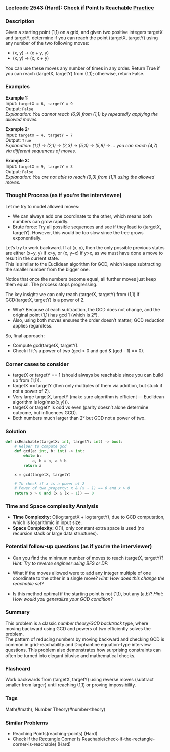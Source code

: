 ### Leetcode 2543 (Hard): Check if Point Is Reachable [Practice](https://leetcode.com/problems/check-if-point-is-reachable)

### Description  
Given a starting point (1,1) on a grid, and given two positive integers targetX and targetY, determine if you can reach the point (targetX, targetY) using any number of the two following moves:  
- (x, y) → (x + y, y)  
- (x, y) → (x, x + y)

You can use these moves any number of times in any order. Return True if you can reach (targetX, targetY) from (1,1); otherwise, return False.

### Examples  

**Example 1:**  
Input: `targetX = 6, targetY = 9`  
Output: `False`  
*Explanation: You cannot reach (6,9) from (1,1) by repeatedly applying the allowed moves.*

**Example 2:**  
Input: `targetX = 4, targetY = 7`  
Output: `True`  
*Explanation: (1,1) → (2,1) → (2,3) → (5,3) → (5,8) → ... you can reach (4,7) via different sequences of moves.*

**Example 3:**  
Input: `targetX = 9, targetY = 3`  
Output: `False`  
*Explanation: You are not able to reach (9,3) from (1,1) using the allowed moves.*

### Thought Process (as if you’re the interviewee)  
Let me try to model allowed moves:  
- We can always add one coordinate to the other, which means both numbers can grow rapidly.
- Brute force: Try all possible sequences and see if they lead to (targetX, targetY). However, this would be too slow since the tree grows exponentially.

Let’s try to work backward. If at (x, y), then the only possible previous states are either (x−y, y) if x>y, or (x, y−x) if y>x, as we must have done a move to result in the current state.  
This is similar to the Euclidean algorithm for GCD, which keeps subtracting the smaller number from the bigger one.

Notice that once the numbers become equal, all further moves just keep them equal. The process stops progressing.

The key insight: we can only reach (targetX, targetY) from (1,1) if GCD(targetX, targetY) is a power of 2.  
- Why? Because at each subtraction, the GCD does not change, and the original point (1,1) has gcd 1 (which is 2⁰).
- Also, using both moves ensures the order doesn’t matter; GCD reduction applies regardless.

So, final approach:
- Compute gcd(targetX, targetY).
- Check if it's a power of two (gcd > 0 and gcd & (gcd - 1) == 0).

### Corner cases to consider  
- targetX or targetY == 1 (should always be reachable since you can build up from (1,1)).
- targetX == targetY (then only multiples of them via addition, but stuck if not a power of 2).
- Very large targetX, targetY (make sure algorithm is efficient — Euclidean algorithm is log(max(x,y))).
- targetX or targetY is odd vs even (parity doesn’t alone determine outcome, but influences GCD).
- Both numbers much larger than 2⁰ but GCD not a power of two.

### Solution

```python
def isReachable(targetX: int, targetY: int) -> bool:
    # Helper to compute gcd
    def gcd(a: int, b: int) -> int:
        while b:
            a, b = b, a % b
        return a

    x = gcd(targetX, targetY)

    # To check if x is a power of 2
    # Power of two property: x & (x - 1) == 0 and x > 0
    return x > 0 and (x & (x - 1)) == 0
```

### Time and Space complexity Analysis  

- **Time Complexity:** O(log targetX + log targetY), due to GCD computation, which is logarithmic in input size.
- **Space Complexity:** O(1), only constant extra space is used (no recursion stack or large data structures).

### Potential follow-up questions (as if you’re the interviewer)  

- Can you find the minimum number of moves to reach (targetX, targetY)?
  *Hint: Try to reverse engineer using BFS or DP.*

- What if the moves allowed were to add any integer multiple of one coordinate to the other in a single move?
  *Hint: How does this change the reachable set?*

- Is this method optimal if the starting point is not (1,1), but any (a,b)?
  *Hint: How would you generalize your GCD condition?*

### Summary
This problem is a classic *number theory/GCD backtrack* type, where moving backward using GCD and powers of two efficiently solves the problem.  
The pattern of reducing numbers by moving backward and checking GCD is common in grid-reachability and Diophantine equation-type interview questions. This problem also demonstrates how surprising constraints can often be turned into elegant bitwise and mathematical checks.


### Flashcard
Work backwards from (targetX, targetY) using reverse moves (subtract smaller from larger) until reaching (1,1) or proving impossibility.

### Tags
Math(#math), Number Theory(#number-theory)

### Similar Problems
- Reaching Points(reaching-points) (Hard)
- Check if the Rectangle Corner Is Reachable(check-if-the-rectangle-corner-is-reachable) (Hard)